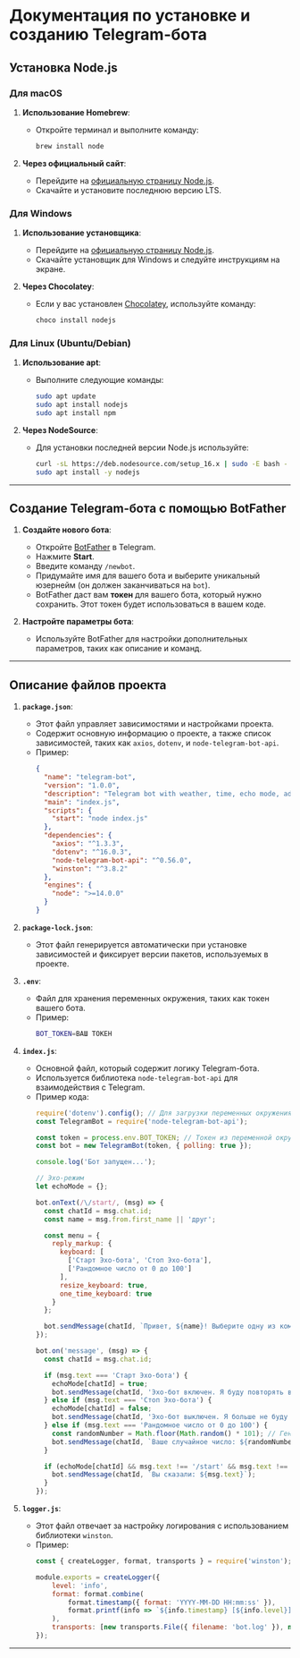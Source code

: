 
# Документация по установке и созданию Telegram-бота

## Установка Node.js

### Для macOS

1. **Использование Homebrew**:
   - Откройте терминал и выполните команду:
     ```bash
     brew install node
     ```

2. **Через официальный сайт**:
   - Перейдите на [официальную страницу Node.js](https://nodejs.org/).
   - Скачайте и установите последнюю версию LTS.

### Для Windows

1. **Использование установщика**:
   - Перейдите на [официальную страницу Node.js](https://nodejs.org/).
   - Скачайте установщик для Windows и следуйте инструкциям на экране.

2. **Через Chocolatey**:
   - Если у вас установлен [Chocolatey](https://chocolatey.org/), используйте команду:
     ```bash
     choco install nodejs
     ```

### Для Linux (Ubuntu/Debian)

1. **Использование apt**:
   - Выполните следующие команды:
     ```bash
     sudo apt update
     sudo apt install nodejs
     sudo apt install npm
     ```

2. **Через NodeSource**:
   - Для установки последней версии Node.js используйте:
     ```bash
     curl -sL https://deb.nodesource.com/setup_16.x | sudo -E bash -
     sudo apt install -y nodejs
     ```

---

## Создание Telegram-бота с помощью BotFather

1. **Создайте нового бота**:
   - Откройте [BotFather](https://core.telegram.org/bots#botfather) в Telegram.
   - Нажмите **Start**.
   - Введите команду `/newbot`.
   - Придумайте имя для вашего бота и выберите уникальный юзернейм (он должен заканчиваться на `bot`).
   - BotFather даст вам **токен** для вашего бота, который нужно сохранить. Этот токен будет использоваться в вашем коде.

2. **Настройте параметры бота**:
   - Используйте BotFather для настройки дополнительных параметров, таких как описание и команд.

---

## Описание файлов проекта

1. **`package.json`**:
   - Этот файл управляет зависимостями и настройками проекта.
   - Содержит основную информацию о проекте, а также список зависимостей, таких как `axios`, `dotenv`, и `node-telegram-bot-api`.
   - Пример:
     ```json
     {
       "name": "telegram-bot",
       "version": "1.0.0",
       "description": "Telegram bot with weather, time, echo mode, advice and currency converter",
       "main": "index.js",
       "scripts": {
         "start": "node index.js"
       },
       "dependencies": {
         "axios": "^1.3.3",
         "dotenv": "^16.0.3",
         "node-telegram-bot-api": "^0.56.0",
         "winston": "^3.8.2"
       },
       "engines": {
         "node": ">=14.0.0"
       }
     }
     ```

2. **`package-lock.json`**:
   - Этот файл генерируется автоматически при установке зависимостей и фиксирует версии пакетов, используемых в проекте.

3. **`.env`**:
   - Файл для хранения переменных окружения, таких как токен вашего бота.
   - Пример:
     ```bash
     BOT_TOKEN=ВАШ ТОКЕН
     ```

4. **`index.js`**:
   - Основной файл, который содержит логику Telegram-бота.
   - Используется библиотека `node-telegram-bot-api` для взаимодействия с Telegram.
   - Пример кода:
     ```javascript
     require('dotenv').config(); // Для загрузки переменных окружения
     const TelegramBot = require('node-telegram-bot-api');

     const token = process.env.BOT_TOKEN; // Токен из переменной окружения
     const bot = new TelegramBot(token, { polling: true });

     console.log('Бот запущен...');

     // Эхо-режим
     let echoMode = {};

     bot.onText(/\/start/, (msg) => {
       const chatId = msg.chat.id;
       const name = msg.from.first_name || 'друг';

       const menu = {
         reply_markup: {
           keyboard: [
             ['Старт Эхо-бота', 'Стоп Эхо-бота'],
             ['Рандомное число от 0 до 100']
           ],
           resize_keyboard: true,
           one_time_keyboard: true
         }
       };

       bot.sendMessage(chatId, `Привет, ${name}! Выберите одну из команд:`, menu);
     });

     bot.on('message', (msg) => {
       const chatId = msg.chat.id;

       if (msg.text === 'Старт Эхо-бота') {
         echoMode[chatId] = true;
         bot.sendMessage(chatId, 'Эхо-бот включен. Я буду повторять ваши сообщения!');
       } else if (msg.text === 'Стоп Эхо-бота') {
         echoMode[chatId] = false;
         bot.sendMessage(chatId, 'Эхо-бот выключен. Я больше не буду повторять ваши сообщения.');
       } else if (msg.text === 'Рандомное число от 0 до 100') {
         const randomNumber = Math.floor(Math.random() * 101); // Генерация случайного числа от 0 до 100
         bot.sendMessage(chatId, `Ваше случайное число: ${randomNumber}`);
       }

       if (echoMode[chatId] && msg.text !== '/start' && msg.text !== 'Стоп Эхо-бота' && msg.text !== 'Старт Эхо-бота' && msg.text !== 'Рандомное число от 0 до 100') {
         bot.sendMessage(chatId, `Вы сказали: ${msg.text}`);
       }
     });
     ```

5. **`logger.js`**:
   - Этот файл отвечает за настройку логирования с использованием библиотеки `winston`.
   - Пример:
     ```javascript
     const { createLogger, format, transports } = require('winston');

     module.exports = createLogger({
         level: 'info',
         format: format.combine(
             format.timestamp({ format: 'YYYY-MM-DD HH:mm:ss' }),
             format.printf(info => `${info.timestamp} [${info.level}]: ${info.message}`)
         ),
         transports: [new transports.File({ filename: 'bot.log' }), new transports.Console()]
     });
     ```

---

